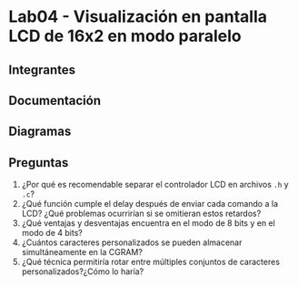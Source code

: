 # Lab04 - Visualización en pantalla LCD de 16x2 en modo paralelo

## Integrantes

## Documentación


## Diagramas


## Preguntas

1. ¿Por qué es recomendable separar el controlador LCD en archivos ```.h``` y ```.c```?
2. ¿Qué función cumple el delay después de enviar cada comando a la LCD? ¿Qué problemas ocurrirían si se omitieran estos retardos?
3. ¿Qué ventajas y desventajas encuentra en el modo de 8 bits y en el modo de 4 bits?
4. ¿Cuántos caracteres personalizados se pueden almacenar simultáneamente en la CGRAM?
5. ¿Qué técnica permitiría rotar entre múltiples conjuntos de caracteres personalizados?¿Cómo lo haría?

